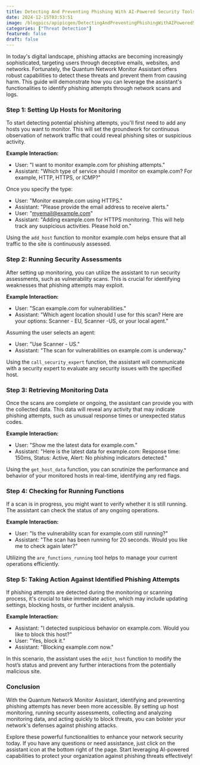 ```yaml
---
title: Detecting And Preventing Phishing With AI-Powered Security Tools
date: 2024-12-15T03:53:51
image: /blogpics/apipicgen/DetectingAndPreventingPhishingWithAIPoweredSecurityTools-W35HQ5WIG8.jpg
categories: ["Threat Detection"]
featured: false
draft: false
---
```

In today's digital landscape, phishing attacks are becoming increasingly sophisticated, targeting users through deceptive emails, websites, and networks. Fortunately, the Quantum Network Monitor Assistant offers robust capabilities to detect these threats and prevent them from causing harm. This guide will demonstrate how you can leverage the assistant's functionalities to identify phishing attempts through network scans and logs.

### Step 1: Setting Up Hosts for Monitoring

To start detecting potential phishing attempts, you'll first need to add any hosts you want to monitor. This will set the groundwork for continuous observation of network traffic that could reveal phishing sites or suspicious activity. 

**Example Interaction:**
- User: "I want to monitor example.com for phishing attempts."
- Assistant: "Which type of service should I monitor on example.com? For example, HTTP, HTTPS, or ICMP?"

Once you specify the type:
- User: "Monitor example.com using HTTPS."
- Assistant: "Please provide the email address to receive alerts."
- User: "myemail@example.com"
- Assistant: "Adding example.com for HTTPS monitoring. This will help track any suspicious activities. Please hold on."

Using the `add_host` function to monitor example.com helps ensure that all traffic to the site is continuously assessed.

### Step 2: Running Security Assessments

After setting up monitoring, you can utilize the assistant to run security assessments, such as vulnerability scans. This is crucial for identifying weaknesses that phishing attempts may exploit.

**Example Interaction:**
- User: "Scan example.com for vulnerabilities."
- Assistant: "Which agent location should I use for this scan? Here are your options: Scanner - EU, Scanner -US, or your local agent."

Assuming the user selects an agent:
- User: "Use Scanner - US."
- Assistant: "The scan for vulnerabilities on example.com is underway."

Using the `call_security_expert` function, the assistant will communicate with a security expert to evaluate any security issues with the specified host.

### Step 3: Retrieving Monitoring Data

Once the scans are complete or ongoing, the assistant can provide you with the collected data. This data will reveal any activity that may indicate phishing attempts, such as unusual response times or unexpected status codes.

**Example Interaction:**
- User: "Show me the latest data for example.com."
- Assistant: "Here is the latest data for example.com: Response time: 150ms, Status: Active, Alert: No phishing indicators detected."

Using the `get_host_data` function, you can scrutinize the performance and behavior of your monitored hosts in real-time, identifying any red flags.

### Step 4: Checking for Running Functions

If a scan is in progress, you might want to verify whether it is still running. The assistant can check the status of any ongoing operations.

**Example Interaction:**
- User: "Is the vulnerability scan for example.com still running?"
- Assistant: "The scan has been running for 20 seconds. Would you like me to check again later?"

Utilizing the `are_functions_running` tool helps to manage your current operations efficiently.

### Step 5: Taking Action Against Identified Phishing Attempts

If phishing attempts are detected during the monitoring or scanning process, it's crucial to take immediate action, which may include updating settings, blocking hosts, or further incident analysis.

**Example Interaction:**
- Assistant: "I detected suspicious behavior on example.com. Would you like to block this host?"
- User: "Yes, block it."
- Assistant: "Blocking example.com now."

In this scenario, the assistant uses the `edit_host` function to modify the host’s status and prevent any further interactions from the potentially malicious site.

### Conclusion

With the Quantum Network Monitor Assistant, identifying and preventing phishing attempts has never been more accessible. By setting up host monitoring, running security assessments, collecting and analyzing monitoring data, and acting quickly to block threats, you can bolster your network's defenses against phishing attacks. 

Explore these powerful functionalities to enhance your network security today. If you have any questions or need assistance, just click on the assistant icon at the bottom right of the page. Start leveraging AI-powered capabilities to protect your organization against phishing threats effectively!